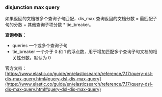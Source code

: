 ### disjunction max query

如果返回的文档被多个查询子句匹配，dis_max 查询返回的文档分数 = 最匹配子句的分数 + 其他查询子项分数 \* tie_breaker。

**查询参数：**

- queries 一个或多个查询子句
- tie_breaker 一个介于 0 和 1 的浮点数，用于增加匹配多个查询子句文档的相关性分数，默认为 0
    

官方文档：[https://www.elastic.co/guide/en/elasticsearch/reference/7.17/query-dsl-dis-max-query.html#query-dsl-dis-max-query](https://www.elastic.co/guide/en/elasticsearch/reference/7.17/query-dsl-dis-max-query.html#query-dsl-dis-max-query)

